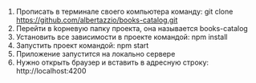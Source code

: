 1. Прописать в терминале своего компьютера команду:
  git clone https://github.com/albertazzio/books-catalog.git
2. Перейти в kорневую папку проекта, она называется books-catalog
3. Установить все зависимости в проекте командой:
  npm install
4. Запустить проект командой:
   npm start
5. Приложение запустится на локально сервере
6. Нужно открыть браузер и вставить в адресную строку:
   http://localhost:4200
